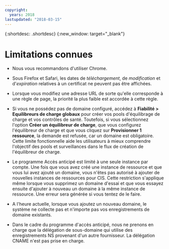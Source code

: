 ```yaml
---
copyright:
  years: 2018
lastupdated: "2018-03-15"
---
```


{:shortdesc: .shortdesc}
{:new_window: target="_blank"}

# Limitations connues

 * Nous vous recommandons d'utiliser Chrome.

 * Sous Firefox et Safari, les dates de *téléchargement*, de *modification* et d'*expiration* relatives à un certificat ne peuvent pas être affichées.

 * Lorsque vous modifiez une adresse URL de sorte qu'elle corresponde à une règle de page, la priorité la plus faible est accordée à cette règle.
 
 * Si vous ne possédez pas de domaine configuré, accédez à **Fiabilité > Equilibreurs de charge globaux** pour créer vos pools d'équilibrage de charge et vos contrôles de santé. Toutefois, si vous sélectionnez l'option **Créer un équilibreur de charge**, que vous configurez l'équilibreur de charge et que vous cliquez sur **Provisionner 1 ressource**, la demande est refusée, car un domaine est obligatoire. Cette limite fonctionnelle aide les utilisateurs à mieux comprendre l'objectif des pools et surveillances dans le flux de création de l'équilibreur de charge.
 
 * Le programme Accès anticipé est limité à une seule instance par compte. Une fois que vous avez créé une instance de ressource et que vous lui avez ajouté un domaine, vous n'êtes pas autorisé à ajouter de nouvelles instances de ressources pour CIS. Cette restriction s'applique même lorsque vous supprimez un domaine d'essai et que vous essayez ensuite d'ajouter à nouveau un domaine à la même instance de ressource. Une erreur sera générée si vous tentez de le faire.

 * A l'heure actuelle, lorsque vous ajoutez un nouveau domaine, le système ne collecte pas et n'importe pas vos enregistrements de domaine existants.

 * Dans le cadre du programme d'accès anticipé, nous ne prenons en charge que la délégation de sous-domaine qui utilise des enregistrements NS provenant d'un autre fournisseur. La délégation CNAME n'est pas prise en charge.
